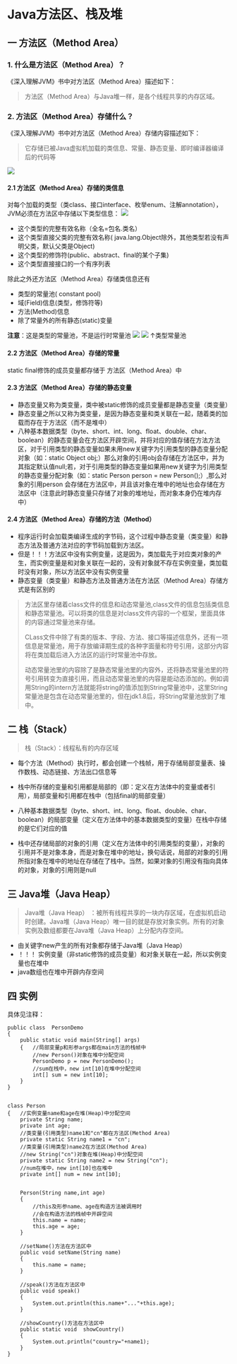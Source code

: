 # Java方法区、栈及堆

## 一 方法区（Method Area）
### 1. 什么是方法区（Method Area）？
《深入理解JVM》书中对方法区（Method Area）描述如下：

> 方法区（Method Area）与Java堆一样，是各个线程共享的内存区域。

### 2. 方法区（Method Area）存储什么？
《深入理解JVM》书中对方法区（Method Area）存储内容描述如下：

> 它存储已被Java虚拟机加载的类信息、常量、静态变量、即时编译器编译后的代码等

![](https://i.postimg.cc/MKhr6LXF/image.png)
#### 2.1 方法区（Method Area）存储的类信息
对每个加载的类型（类class、接口interface、枚举enum、注解annotation），JVM必须在方法区中存储以下类型信息：
![](https://i.postimg.cc/prRDTDz4/image.png)
- 这个类型的完整有效名称（全名=包名.类名） 
- 这个类型直接父类的完整有效名称( java.lang.Object除外，其他类型若没有声明父类，默认父类是Object)
- 这个类型的修饰符(public、abstract、final的某个子集)
- 这个类型直接接口的一个有序列表 

除此之外还方法区（Method Area）存储类信息还有
- 类型的常量池( constant pool) 
- 域(Field)信息(类型，修饰符等)
- 方法(Method)信息
- 除了常量外的所有静态(static)变量

**注意**：这是类型的常量池，不是运行时常量池
![](https://i.postimg.cc/fb4LvMyf/3.png)
![](https://i.postimg.cc/htNJ39yx/1.png)
↑类型常量池
#### 2.2 方法区（Method Area）存储的常量
static final修饰的成员变量都存储于 方法区（Method Area）中
#### 2.3 方法区（Method Area）存储的静态变量
- 静态变量又称为类变量，类中被static修饰的成员变量都是静态变量（类变量）
- 静态变量之所以又称为类变量，是因为静态变量和类关联在一起，随着类的加载而存在于方法区（而不是堆中）
- 八种基本数据类型（byte、short、int、long、float、double、char、boolean）的静态变量会在方法区开辟空间，并将对应的值存储在方法方法区，对于引用类型的静态变量如果未用new关键字为引用类型的静态变量分配对象（如：static Object obj;）那么对象的引用obj会存储在方法区中，并为其指定默认值null;若，对于引用类型的静态变量如果用new关键字为引用类型的静态变量分配对象（如：static Person person = new Person();）,那么对象的引用person 会存储在方法区中，并且该对象在堆中的地址也会存储在方法区中（注意此时静态变量只存储了对象的堆地址，而对象本身仍在堆内存中）

#### 2.4 方法区（Method Area）存储的方法（Method）
- 程序运行时会加载类编译生成的字节码，这个过程中静态变量（类变量）和静态方法及普通方法对应的字节码加载到方法区。
- 但是！！！方法区中没有实例变量，这是因为，类加载先于对应类对象的产生，而实例变量是和对象关联在一起的，没有对象就不存在实例变量，类加载时没有对象，所以方法区中没有实例变量
- 静态变量（类变量）和静态方法及普通方法在方法区（Method Area）存储方式是有区别的

> 方法区里存储着class文件的信息和动态常量池,class文件的信息包括类信息和静态常量池。可以将类的信息是对class文件内容的一个框架，里面具体的内容通过常量池来存储。
>
> CLass文件中除了有类的版本、字段、方法、接口等描述信息外，还有一项信息是常量池，用于存放编译期生成的各种字面量和符号引用，这部分内容将在类加载后进入方法区的运行时常量池中存放。
> 
> 动态常量池里的内容除了是静态常量池里的内容外，还将静态常量池里的符号引用转变为直接引用，而且动态常量池里的内容是能动态添加的。例如调用String的intern方法就能将string的值添加到String常量池中，这里String常量池是包含在动态常量池里的，但在jdk1.8后，将String常量池放到了堆中。



## 二 栈（Stack）
> 栈（Stack）：线程私有的内存区域

- 每个方法（Method）执行时，都会创建一个栈帧，用于存储局部变量表、操作数栈、动态链接、方法出口信息等

- 栈中所存储的变量和引用都是局部的（即：定义在方法体中的变量或者引用），局部变量和引用都在栈中（包括final的局部变量）

- 八种基本数据类型（byte、short、int、long、float、double、char、boolean）的局部变量（定义在方法体中的基本数据类型的变量）在栈中存储的是它们对应的值
 
- 栈中还存储局部的对象的引用（定义在方法体中的引用类型的变量），对象的引用并不是对象本身，而是对象在堆中的地址，换句话说，局部的对象的引用所指对象在堆中的地址在存储在了栈中。当然，如果对象的引用没有指向具体的对象，对象的引用则是null

## 三 Java堆（Java Heap）
> Java堆（Java Heap） ：被所有线程共享的一块内存区域，在虚拟机启动时创建。Java堆（Java Heap）唯一目的就是存放对象实例。所有的对象实例及数组都要在Java堆（Java Heap）上分配内存空间。

- 由关键字new产生的所有对象都存储于Java堆（Java Heap）
- ！！！ 实例变量（非static修饰的成员变量）和对象关联在一起，所以实例变量也在堆中
- java数组也在堆中开辟内存空间

## 四 实例
具体见注释：
	
	public class  PersonDemo
	{
	    public static void main(String[] args) 
	    {   //局部变量p和形参args都在main方法的栈帧中
	        //new Person()对象在堆中分配空间
	        PersonDemo p = new PersonDemo();
	        //sum在栈中，new int[10]在堆中分配空间
	        int[] sum = new int[10];
	    }
	}
	
	
	class Person
	{   //实例变量name和age在堆(Heap)中分配空间
	    private String name;
	    private int age;
	    //类变量(引用类型)name1和"cn"都在方法区(Method Area)
	    private static String name1 = "cn";
	    //类变量(引用类型)name2在方法区(Method Area)
	    //new String("cn")对象在堆(Heap)中分配空间
	    private static String name2 = new String("cn");
	    //num在堆中，new int[10]也在堆中
	    private int[] num = new int[10];
	
	
	    Person(String name,int age)
	    {   
	        //this及形参name、age在构造方法被调用时
	        //会在构造方法的栈帧中开辟空间
	        this.name = name;
	        this.age = age;
	    }
	
	    //setName()方法在方法区中
	    public void setName(String name)
	    {
	        this.name = name;
	    }
	
	    //speak()方法在方法区中
	    public void speak()
	    {
	        System.out.println(this.name+"..."+this.age);
	    }
	
	    //showCountry()方法在方法区中
	    public static void  showCountry()
	    {
	        System.out.println("country="+name1);
	    }
	}	